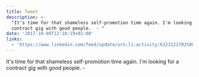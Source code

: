 ```yaml
---
title: Tweet
description: >-
  "It's time for that shameless self-promotion time again. I'm looking for a
  contract gig with good people.  - "
date: '2017-10-09T12:10:19+01:00'
links:
  - 'https://www.linkedin.com/feed/update/urn:li:activity:6323122702500659201/'
---
```

It's time for that shameless self-promotion time again. I'm looking for a contract gig with good people.  - 
